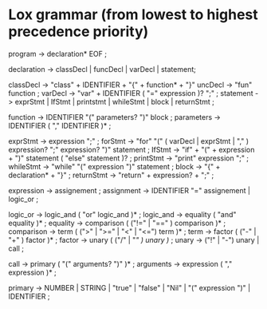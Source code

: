 # Lox grammar (from lowest to highest precedence priority)

program -> declaration* EOF ;

declaration -> classDecl | funcDecl | varDecl | statement;

classDecl -> "class" + IDENTIFIER + "{" + function* + "}"
uncDecl -> "fun" function ;
varDecl -> "var" + IDENTIFIER ( "=" expression )? ";" ;
statement -> exprStmt | IfStmt | printstmt | whileStmt | block | returnStmt ;

function -> IDENTIFIER "(" parameters? ")" block ;
parameters -> IDENTIFIER ( "," IDENTIFIER )* ;

exprStmt -> expression ";" ;
forStmt -> "for" "(" ( varDecl | exprStmt | "," ) expression? ";" expression? ")" statement ;
IfStmt -> "if" + "(" + expression + ")" statement ( "else" statement )? ;
printStmt -> "print" expression ";" ;
whileStmt -> "while" "(" expression ")" statement ;
block -> "{" + declaration* + "}" ;
returnStmt -> "return" + expression? + ";" ;

expression -> assignement ;
assignment -> IDENTIFIER "=" assignement | logic_or ;

logic_or -> logic_and ( "or" logic_and )* ;
logic_and -> equality ( "and" equality )* ;
equality -> comparison ( ("!=" | "==" ) comparison )* ;
comparison -> term ( (">" | ">=" | "<" | "<=") term )* ;
term -> factor ( ("-" | "+" ) factor )* ;
factor -> unary ( ("/" | "*" ) unary )* ;
unary -> ("!" | "-") unary | call ;

call -> primary ( "(" arguments? ")" )* ;
arguments -> expression ( "," expression )* ;

primary -> NUMBER | STRING | "true" | "false" | "Nil" | "(" expression ")" | IDENTIFIER ;

